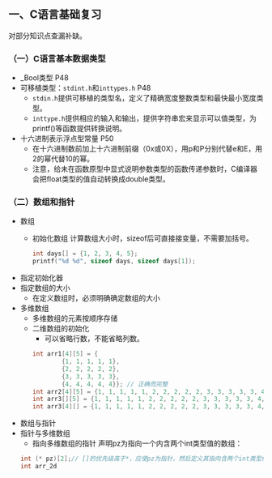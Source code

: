 ## 一、C语言基础复习

对部分知识点查漏补缺。

### （一）C语言基本数据类型

- \_Bool类型 P48
- 可移植类型：`stdint.h`和`inttypes.h` P48
  - `stdin.h`提供可移植的类型名，定义了精确宽度整数类型和最快最小宽度类型。
  - `inttype.h`提供相应的输入和输出，提供字符串宏来显示可以值类型，为printf()等函数提供转换说明。
- 十六进制表示浮点型常量 P50
  - 在十六进制数前加上十六进制前缀（0x或0X），用p和P分别代替e和E，用2的幂代替10的幂。
  - 注意，给未在函数原型中显式说明参数类型的函数传递参数时，C编译器会把float类型的值自动转换成double类型。

### （二）数组和指针

- 数组
  - 初始化数组
    计算数组大小时，sizeof后可直接接变量，不需要加括号。

    ```c
    int days[] = {1, 2, 3, 4, 5};
    printf("%d %d", sizeof days, sizeof days[1]);
    ```
- 指定初始化器
- 指定数组的大小
  - 在定义数组时，必须明确确定数组的大小
- 多维数组
  - 多维数组的元素按顺序存储
  - 二维数组的初始化
    - 可以省略行数，不能省略列数。
    ```c
    int arr1[4][5] = {
            {1, 1, 1, 1, 1},
            {2, 2, 2, 2, 2},
            {3, 3, 3, 3, 3},
            {4, 4, 4, 4, 4}}; // 正确而完整
    int arr2[4][5] = {1, 1, 1, 1, 1, 2, 2, 2, 2, 2, 3, 3, 3, 3, 3, 4, 4, 4, 4, 4}; // 正确而省略
    int arr3[][5] = {1, 1, 1, 1, 1, 2, 2, 2, 2, 2, 3, 3, 3, 3, 3, 4, 4, 4, 4, 4};  // 正确而省略
    int arr3[4][] = {1, 1, 1, 1, 1, 2, 2, 2, 2, 2, 3, 3, 3, 3, 3, 4, 4, 4, 4, 4};  // 错误而省略
    ```
- 数组与指针
- 指针与多维数组
	- 指向多维数组的指针
	声明pz为指向一个内含两个int类型值的数组：
	```c
	int (* pz)[2];// []的优先级高于*，应使pz为指针，然后定义其指向含两个int类型值的数组。
	int arr_2d
```